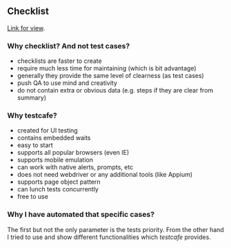 ## Checklist
[Link for view](https://docs.google.com/spreadsheets/d/1iA8NtPqnfZfIlEBXi9ePbwnU1Lb1C8NXnt9sPy4eZTs/edit?usp=sharing).
### Why checklist? And not test cases?
- сhecklists are faster to create
- require much less time for maintaining (which is bit advantage)
- generally they provide the same level of clearness (as test cases)
- push QA to use mind and creativity
- do not contain extra or obvious data (e.g. steps if they are clear from summary)

### Why testcafe?
- created for UI testing
- contains embedded waits
- easy to start
- supports all popular browsers (even IE)
- supports mobile emulation 
- can work with native alerts, prompts, etc
- does not need webdriver or any additional tools (like Appium)
- supports page object pattern
- can lunch tests concurrently
- free to use

### Why I have automated that specific cases?
The first but not the only parameter is the tests priority. From the other hand I tried to use and show different functionalities which *testcafe* provides.